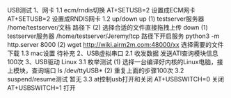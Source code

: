 USB测试
1、网卡
    1.1 ecm/rndis切换
        AT+SETUSB=2 设置成ECM网卡
        AT+SETUSB=2 设置成RNDIS网卡
    1.2 up/down
        up
            (1) testserver服务器 /home/testserver/文档 路径下
            (2) 选择合适的文件直接拖拽上传
        down
            (1) testserver服务器 /home/testserver/Jeremy/tcp 路径下开启服务 python3 -m http.server 8000
            (2) wget http://wiki.airm2m.com:48000/xx  选择需要的文件下载
    1.3 mac设置
        待补充
2、USB虚拟串口
    2.1 收发数据
        发送ATI查询模块信息100次
3、USB驱动 Linux
    3.1 枚举测试
        (1) 选择一台编译好内核的Linux电脑，接上模块，查询端口 ls /dev/ttyUSB*
        (2) 重复上面的步骤100次
    3.2 suspend/resume测试
        暂无
    3.3 at控制usb打开和关闭
        AT+USBSWITCH=0 关闭
        AT+USBSWITCH=1 打开
